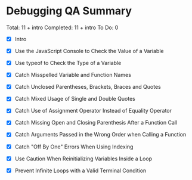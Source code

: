# Debugging QA Summary

Total: 11 + intro
Completed: 11 + intro
To Do: 0

- [x] Intro

- [x] Use the JavaScript Console to Check the Value of a Variable
- [x] Use typeof to Check the Type of a Variable
- [x] Catch Misspelled Variable and Function Names
- [x] Catch Unclosed Parentheses, Brackets, Braces and Quotes
- [x] Catch Mixed Usage of Single and Double Quotes
- [x] Catch Use of Assignment Operator Instead of Equality Operator
- [x] Catch Missing Open and Closing Parenthesis After a Function Call
- [x] Catch Arguments Passed in the Wrong Order when Calling a Function
- [x] Catch "Off By One" Errors When Using Indexing
- [x] Use Caution When Reinitializing Variables Inside a Loop
- [x] Prevent Infinite Loops with a Valid Terminal Condition
